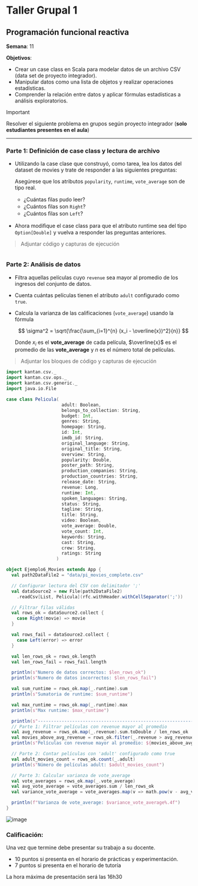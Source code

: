 # Taller Grupal  1
## Programación funcional reactiva

**Semana**: 11

**Objetivos**:

- Crear un case class en Scala para modelar datos de un archivo CSV (data set de proyecto integrador).
- Manipular datos como una lista de objetos y realizar operaciones estadísticas.
- Comprender la relación entre datos y aplicar fórmulas estadísticas a análisis exploratorios.

> [!IMPORTANT]
> Resolver el siguiente problema en grupos según proyecto integrador (**solo estudiantes presentes en el aula**)

***



### Parte 1: Definición de case class y lectura de archivo

- Utilizando la case clase que construyó, como tarea, lea los datos del dataset de movies y trate de responder a las siguientes preguntas:

  Asegúrese que los atributos `popularity`, `runtime`, `vote_average` son de tipo real.

  - ¿Cuántas ﬁlas pudo leer?
  - ¿Cuántos ﬁlas son `Right`?
  - ¿Cuántos ﬁlas son `Left`?

- Ahora modiﬁque el case class para que el atributo runtime sea del tipo
`Option[Double]` y vuelva a responder las preguntas anteriores.


> Adjuntar código y capturas de ejecución
```Scala

```

### Parte 2: Análisis de datos

- Filtra aquellas películas cuyo `revenue` sea mayor al promedio de los ingresos del conjunto de datos.
- Cuenta cuántas películas tienen el atributo `adult` configurado como `true`.
- Calcula la varianza de las calificaciones (`vote_average`) usando la fórmula

  $$
  \sigma^2 = \sqrt{\frac{\sum_{i=1}^{n} (x_i - \overline{x})^2}{n}}
  $$

  Donde $x_i$ es el **vote_average** de cada película, $\overline{x}$ es el promedio de las **vote_average** y $n$ es el número total de películas.

> Adjuntar los bloques de código y capturas de ejecución

```Scala
import kantan.csv._
import kantan.csv.ops._
import kantan.csv.generic._
import java.io.File

case class Pelicula(
                     adult: Boolean,
                     belongs_to_collection: String,
                     budget: Int,
                     genres: String,
                     homepage: String,
                     id: Int,
                     imdb_id: String,
                     original_language: String,
                     original_title: String,
                     overview: String,
                     popularity: Double,
                     poster_path: String,
                     production_companies: String,
                     production_countries: String,
                     release_date: String,
                     revenue: Long,
                     runtime: Int,
                     spoken_languages: String,
                     status: String,
                     tagline: String,
                     title: String,
                     video: Boolean,
                     vote_average: Double,
                     vote_count: Int,
                     keywords: String,
                     cast: String,
                     crew: String,
                     ratings: String
                   )

object Ejemplo6_Movies extends App {
  val path2DataFile2 = "data/pi_movies_complete.csv"

  // Configurar lectura del CSV con delimitador ';'
  val dataSource2 = new File(path2DataFile2)
    .readCsv[List, Pelicula](rfc.withHeader.withCellSeparator(';'))

  // Filtrar filas válidas
  val rows_ok = dataSource2.collect {
    case Right(movie) => movie
  }

  val rows_fail = dataSource2.collect {
    case Left(error) => error
  }

  val len_rows_ok = rows_ok.length
  val len_rows_fail = rows_fail.length

  println(s"Numero de datos correctos: $len_rows_ok")
  println(s"Numero de datos incorrectos: $len_rows_fail")

  val sum_runtime = rows_ok.map(_.runtime).sum
  println(s"Sumatoria de runtime: $sum_runtime")

  val max_runtime = rows_ok.map(_.runtime).max
  println(s"Max runtime: $max_runtime")

  println(s"-------------------------------------------------------------------------------------------------------------")
  // Parte 1: Filtrar películas con revenue mayor al promedio
  val avg_revenue = rows_ok.map(_.revenue).sum.toDouble / len_rows_ok
  val movies_above_avg_revenue = rows_ok.filter(_.revenue > avg_revenue)
  println(s"Películas con revenue mayor al promedio: ${movies_above_avg_revenue.length}")

  // Parte 2: Contar películas con 'adult' configurado como true
  val adult_movies_count = rows_ok.count(_.adult)
  println(s"Número de películas adult: $adult_movies_count")

  // Parte 3: Calcular varianza de vote_average
  val vote_averages = rows_ok.map(_.vote_average)
  val avg_vote_average = vote_averages.sum / len_rows_ok
  val variance_vote_average = vote_averages.map(v => math.pow(v - avg_vote_average, 2)).sum / (len_rows_ok - 1)

  println(f"Varianza de vote_average: $variance_vote_average%.4f")
}
```
![image](https://github.com/user-attachments/assets/327bedc6-81ec-48da-9789-7a4c0d2b0269)

### Calificación:

Una vez que termine debe presentar su trabajo a su docente.

- 10 puntos si presenta en el horario de prácticas y experimentación.
- 7 puntos si presenta en el horario de tutoría

La hora máxima de presentación será las 16h30
